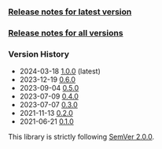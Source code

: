 ### [Release notes for latest version](latest.md)

### [Release notes for all versions](full.md)

### Version History

* 2024-03-18 [1.0.0](1.0.0.md) (latest)
* 2023-12-19 [0.6.0](0.6.0.md)
* 2023-09-04 [0.5.0](0.5.0.md)
* 2023-07-09 [0.4.0](0.4.0.md)
* 2023-07-07 [0.3.0](0.3.0.md)
* 2021-11-13 [0.2.0](0.2.0.md)
* 2021-06-21 [0.1.0](0.1.0.md)


This library is strictly following [SemVer 2.0.0](https://semver.org/spec/v2.0.0.html).